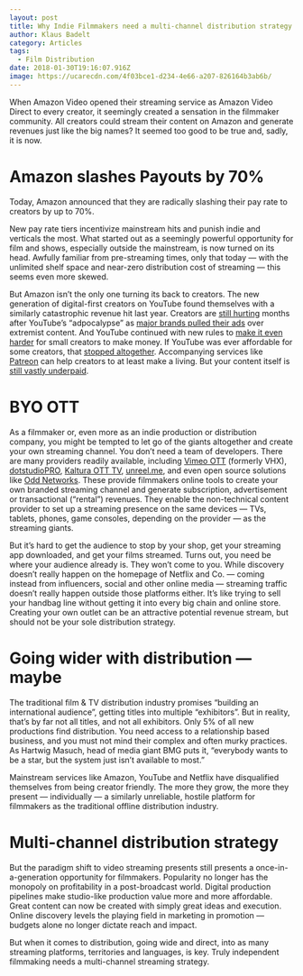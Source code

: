 ```yaml
---
layout: post
title: Why Indie Filmmakers need a multi-channel distribution strategy
author: Klaus Badelt
category: Articles
tags:
  - Film Distribution
date: 2018-01-30T19:16:07.916Z
image: https://ucarecdn.com/4f03bce1-d234-4e66-a207-826164b3ab6b/
---
```

When Amazon Video opened their streaming service as Amazon Video Direct to every creator, it seemingly created a sensation in the filmmaker community. All creators could stream their content on Amazon and generate revenues just like the big names? It seemed too good to be true and, sadly, it is now.

# Amazon slashes Payouts by 70%

Today, Amazon announced that they are radically slashing their pay rate to creators by up to 70%.

New pay rate tiers incentivize mainstream hits and punish indie and verticals the most. What started out as a seemingly powerful opportunity for film and shows, especially outside the mainstream, is now turned on its head. Awfully familiar from pre-streaming times, only that today — with the unlimited shelf space and near-zero distribution cost of streaming — this seems even more skewed.

But Amazon isn’t the only one turning its back to creators. The new generation of digital-first creators on YouTube found themselves with a similarly catastrophic revenue hit last year. Creators are [still hurting](https://digiday.com/media/advertisers-may-have-returned-to-youtube-but-creators-are-still-losing-out-on-revenue/) months after YouTube’s “adpocalypse” as [major brands pulled their ads](https://www.theguardian.com/technology/2017/mar/25/google-youtube-advertising-extremist-content-att-verizon) over extremist content. And YouTube continued with new rules to [make it even harder](https://www.recode.net/2018/1/16/16898660/youtube-content-advertising-revenue-program-new-rules-google-preferred) for small creators to make money. If YouTube was ever affordable for some creators, that [stopped altogether](https://www.nytimes.com/2017/05/07/business/media/youtube-stars-feel-advertising-pinch.html). Accompanying services like [Patreon](https://medium.com/u/cce0966eafeb) can help creators to at least make a living. But your content itself is [still vastly underpaid](https://www.marketingdive.com/news/study-many-youtube-creators-experience-double-digit-revenue-drops/442257/).

# BYO OTT

As a filmmaker or, even more as an indie production or distribution company, you might be tempted to let go of the giants altogether and create your own streaming channel. You don’t need a team of developers. There are many providers readily available, including [Vimeo OTT](https://ott.vimeo.com/) (formerly VHX), [dotstudioPRO](http://www.dotstudiopro.com/), [Kaltura OTT TV](https://corp.kaltura.com/video-solutions/ott-tv-and-tv-everywhere), [unreel.me](https://www.unreel.me/), and even open source solutions like [Odd Networks](https://github.com/oddnetworks). These provide filmmakers online tools to create your own branded streaming channel and generate subscription, advertisement or transactional (“rental”) revenues. They enable the non-technical content provider to set up a streaming presence on the same devices — TVs, tablets, phones, game consoles, depending on the provider — as the streaming giants.

But it’s hard to get the audience to stop by your shop, get your streaming app downloaded, and get your films streamed. Turns out, you need be where your audience already is. They won’t come to you. While discovery doesn’t really happen on the homepage of Netflix and Co. — coming instead from influencers, social and other online media — streaming traffic doesn’t really happen outside those platforms either. It’s like trying to sell your handbag line without getting it into every big chain and online store. Creating your own outlet can be an attractive potential revenue stream, but should not be your sole distribution strategy.

# Going wider with distribution — maybe

The traditional film & TV distribution industry promises “building an international audience”, getting titles into multiple “exhibitors”. But in reality, that’s by far not all titles, and not all exhibitors. Only 5% of all new productions find distribution. You need access to a relationship based business, and you must not mind their complex and often murky practices. As Hartwig Masuch, head of media giant BMG puts it, “everybody wants to be a star, but the system just isn’t available to most.”

Mainstream services like Amazon, YouTube and Netflix have disqualified themselves from being creator friendly. The more they grow, the more they present — individually — a similarly unreliable, hostile platform for filmmakers as the traditional offline distribution industry.

# Multi-channel distribution strategy

But the paradigm shift to video streaming presents still presents a once-in-a-generation opportunity for filmmakers. Popularity no longer has the monopoly on profitability in a post-broadcast world. Digital production pipelines make studio-like production value more and more affordable. Great content can now be created with simply great ideas and execution. Online discovery levels the playing field in marketing in promotion — budgets alone no longer dictate reach and impact.

But when it comes to distribution, going wide and direct, into as many streaming platforms, territories and languages, is key. Truly independent filmmaking needs a multi-channel streaming strategy.
